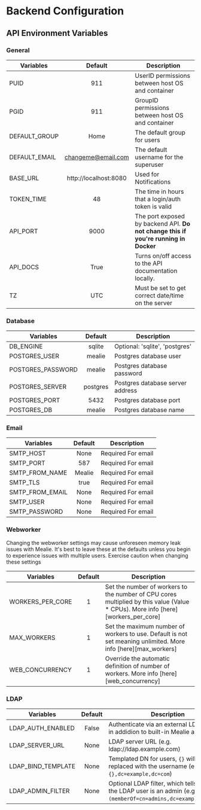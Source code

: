 # Backend Configuration

## API Environment Variables

### General

| Variables     |        Default        | Description                                                                         |
| ------------- | :-------------------: | ----------------------------------------------------------------------------------- |
| PUID          |          911          | UserID permissions between host OS and container                                    |
| PGID          |          911          | GroupID permissions between host OS and container                                   |
| DEFAULT_GROUP |         Home          | The default group for users                                                         |
| DEFAULT_EMAIL |  changeme@email.com   | The default username for the superuser                                              |
| BASE_URL      | http://localhost:8080 | Used for Notifications                                                              |
| TOKEN_TIME    |          48           | The time in hours that a login/auth token is valid                                  |
| API_PORT      |         9000          | The port exposed by backend API. **Do not change this if you're running in Docker** |
| API_DOCS      |         True          | Turns on/off access to the API documentation locally.                               |
| TZ            |          UTC          | Must be set to get correct date/time on the server                                  |




### Database

| Variables         | Default  | Description                      |
| ----------------- | :------: | -------------------------------- |
| DB_ENGINE         |  sqlite  | Optional: 'sqlite', 'postgres'   |
| POSTGRES_USER     |  mealie  | Postgres database user           |
| POSTGRES_PASSWORD |  mealie  | Postgres database password       |
| POSTGRES_SERVER   | postgres | Postgres database server address |
| POSTGRES_PORT     |   5432   | Postgres database port           |
| POSTGRES_DB       |  mealie  | Postgres database name           |


### Email

| Variables       | Default | Description        |
| --------------- | :-----: | ------------------ |
| SMTP_HOST       |  None   | Required For email |
| SMTP_PORT       |   587   | Required For email |
| SMTP_FROM_NAME  | Mealie  | Required For email |
| SMTP_TLS        |  true   | Required For email |
| SMTP_FROM_EMAIL |  None   | Required For email |
| SMTP_USER       |  None   | Required For email |
| SMTP_PASSWORD   |  None   | Required For email |

### Webworker
Changing the webworker settings may cause unforeseen memory leak issues with Mealie. It's best to leave these at the defaults unless you begin to experience issues with multiple users. Exercise caution when changing these settings

| Variables        | Default | Description                                                                                                                       |
| ---------------- | :-----: | --------------------------------------------------------------------------------------------------------------------------------- |
| WORKERS_PER_CORE |    1    | Set the number of workers to the number of CPU cores multiplied by this value (Value \* CPUs). More info [here][workers_per_core] |
| MAX_WORKERS      |    1    | Set the maximum number of workers to use. Default is not set meaning unlimited. More info [here][max_workers]                     |
| WEB_CONCURRENCY  |    1    | Override the automatic definition of number of workers. More info [here][web_concurrency]                                         |


### LDAP

| Variables          | Default | Description                                                                                                        |
| ------------------ | :-----: | ------------------------------------------------------------------------------------------------------------------ |
| LDAP_AUTH_ENABLED  |  False  | Authenticate via an external LDAP server in addidion to built-in Mealie auth                                       |
| LDAP_SERVER_URL    |  None   | LDAP server URL (e.g. ldap://ldap.example.com)                                                                     |
| LDAP_BIND_TEMPLATE |  None   | Templated DN for users, `{}` will be replaced with the username (e.g. `cn={},dc=example,dc=com`)                   |
| LDAP_ADMIN_FILTER  |  None   | Optional LDAP filter, which tells Mealie the LDAP user is an admin (e.g. `(memberOf=cn=admins,dc=example,dc=com)`) |